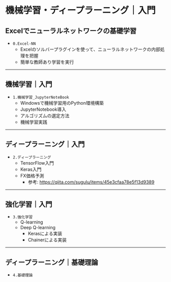 # 機械学習・ディープラーニング｜入門

## Excelでニューラルネットワークの基礎学習

- `0.Excel-NN`
    - Excelのソルバープラグインを使って、ニューラルネットワークの内部処理を把握
    - 簡単な教師あり学習を実行

***

## 機械学習｜入門

- `1.機械学習_JupyterNoteBook`
    - Windowsで機械学習用のPython環境構築
    - JupyterNotebook導入
    - アルゴリズムの選定方法
    - 機械学習実践

***

## ディープラーニング｜入門

- `2.ディープラーニング`
    - TensorFlow入門
    - Keras入門
    - FX価格予測
        - 参考: https://qiita.com/sugulu/items/45e3cfaa78e5f13d9389

***

## 強化学習｜入門

- `3.強化学習`
    - Q-learning
    - Deep Q-learning
        - Kerasによる実装
        - Chainerによる実装

***

## ディープラーニング｜基礎理論

- `4.基礎理論`

